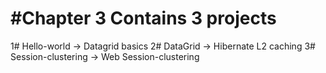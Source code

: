 #Chapter 3
 Contains 3 projects
 =============================
 1# Hello-world -> Datagrid basics
 2# DataGrid -> Hibernate L2 caching 
 3# Session-clustering -> Web Session-clustering
